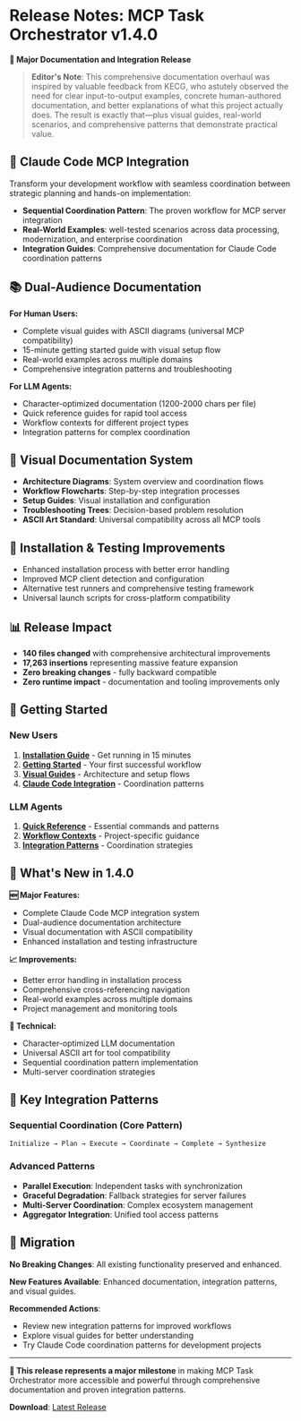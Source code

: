 # Release Notes: MCP Task Orchestrator v1.4.0

**🎉 Major Documentation and Integration Release**

> **Editor's Note**: This comprehensive documentation overhaul was inspired by valuable feedback from KECG, who astutely observed the need for clear input-to-output examples, concrete human-authored documentation, and better explanations of what this project actually does. The result is exactly that—plus visual guides, real-world scenarios, and comprehensive patterns that demonstrate practical value.

## 🔗 Claude Code MCP Integration

Transform your development workflow with seamless coordination between strategic planning and hands-on implementation:

- **Sequential Coordination Pattern**: The proven workflow for MCP server integration
- **Real-World Examples**: well-tested scenarios across data processing, modernization, and enterprise coordination
- **Integration Guides**: Comprehensive documentation for Claude Code coordination patterns

## 📚 Dual-Audience Documentation

**For Human Users:**
- Complete visual guides with ASCII diagrams (universal MCP compatibility)
- 15-minute getting started guide with visual setup flow
- Real-world examples across multiple domains
- Comprehensive integration patterns and troubleshooting

**For LLM Agents:**
- Character-optimized documentation (1200-2000 chars per file)
- Quick reference guides for rapid tool access
- Workflow contexts for different project types
- Integration patterns for complex coordination

## 🎨 Visual Documentation System

- **Architecture Diagrams**: System overview and coordination flows
- **Workflow Flowcharts**: Step-by-step integration processes  
- **Setup Guides**: Visual installation and configuration
- **Troubleshooting Trees**: Decision-based problem resolution
- **ASCII Art Standard**: Universal compatibility across all MCP tools

## 🔧 Installation & Testing Improvements

- Enhanced installation process with better error handling
- Improved MCP client detection and configuration
- Alternative test runners and comprehensive testing framework
- Universal launch scripts for cross-platform compatibility

## 📊 Release Impact

- **140 files changed** with comprehensive architectural improvements
- **17,263 insertions** representing massive feature expansion
- **Zero breaking changes** - fully backward compatible
- **Zero runtime impact** - documentation and tooling improvements only

## 🚀 Getting Started

### New Users
1. **[Installation Guide](docs/installation.md)** - Get running in 15 minutes
2. **[Getting Started](docs/user-guide/getting-started.md)** - Your first successful workflow
3. **[Visual Guides](docs/user-guide/visual-guides/)** - Architecture and setup flows
4. **[Claude Code Integration](docs/user-guide/integration-guides/claude-code-mcp.md)** - Coordination patterns

### LLM Agents
1. **[Quick Reference](docs/llm-agents/quick-reference/)** - Essential commands and patterns
2. **[Workflow Contexts](docs/llm-agents/workflow-contexts/)** - Project-specific guidance
3. **[Integration Patterns](docs/llm-agents/integration-patterns/)** - Coordination strategies

## 🎯 What's New in 1.4.0

**🆕 Major Features:**
- Complete Claude Code MCP integration system
- Dual-audience documentation architecture
- Visual documentation with ASCII compatibility
- Enhanced installation and testing infrastructure

**📈 Improvements:**
- Better error handling in installation process
- Comprehensive cross-referencing navigation
- Real-world examples across multiple domains
- Project management and monitoring tools

**🔧 Technical:**
- Character-optimized LLM documentation
- Universal ASCII art for tool compatibility
- Sequential coordination pattern implementation
- Multi-server coordination strategies

## 💎 Key Integration Patterns

### Sequential Coordination (Core Pattern)
```
Initialize → Plan → Execute → Coordinate → Complete → Synthesize
```

### Advanced Patterns
- **Parallel Execution**: Independent tasks with synchronization
- **Graceful Degradation**: Fallback strategies for server failures
- **Multi-Server Coordination**: Complex ecosystem management
- **Aggregator Integration**: Unified tool access patterns

## 🔄 Migration

**No Breaking Changes**: All existing functionality preserved and enhanced.

**New Features Available**: Enhanced documentation, integration patterns, and visual guides.

**Recommended Actions**: 
- Review new integration patterns for improved workflows
- Explore visual guides for better understanding
- Try Claude Code coordination patterns for development projects

---

**🎯 This release represents a major milestone** in making MCP Task Orchestrator more accessible and powerful through comprehensive documentation and proven integration patterns.

**Download**: [Latest Release](https://github.com/EchoingVesper/mcp-task-orchestrator/releases/tag/v1.4.0)
